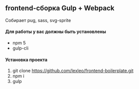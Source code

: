 ## frontend-cборка Gulp + Webpack 
Собирает pug, sass, svg-sprite  

#### Для работы у вас должны быть установлены
* npm 5
* gulp-cli 

#### Установка проекта
1. git clone https://github.com/lexleo/frontend-boilerplate.git
2. npm i
3. gulp 